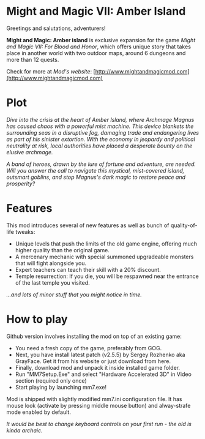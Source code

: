 # Might and Magic VII: Amber Island

Greetings and salutations, adventurers!

**Might and Magic: Amber island** is exclusive expansion for the game *Might and Magic VII: For Blood and Honor*, which  offers unique story that takes place in another world with two outdoor maps, around 6 dungeons and more than 12 quests.

Check for more at *Mod's website*: [http://www.mightandmagicmod.com](http://www.mightandmagicmod.com)

# Plot

*Dive into the crisis at the heart of Amber Island, where Archmage Magnus has caused chaos with a powerful mist machine. This device blankets the surrounding seas in a disruptive fog, damaging trade and endangering lives as part of his sinister extortion. With the economy in jeopardy and political neutrality at risk, local authorities have placed a desperate bounty on the elusive archmage.*

*A band of heroes, drawn by the lure of fortune and adventure, are needed. Will you answer the call to navigate this mystical, mist-covered island, outsmart goblins, and stop Magnus's dark magic to restore peace and prosperity?*

# Features

This mod introduces several of new features as well as bunch of quality-of-life tweaks:
- Unique levels that push the limits of the old game engine, offering much higher quality than the original game.
- A mercenary mechanic with special summoned upgradeable monsters that will fight alongside you.
- Expert teachers can teach their skill with a 20% discount.
- Temple resurrection: If you die, you will be respawned near the entrance of the last temple you visited.

*...and lots of minor stuff that you might notice in time.*

# How to play

Github version involves installing the mod on top of an existing game:

- You need a fresh copy of the game, preferably from GOG.
- Next, you have install latest patch (v2.5.5) by Sergey Rozhenko aka GrayFace. Get it from his website or just download from here.
- Finally, download mod and unpack it inside installed game folder.
- Run "MM7Setup.Exe" and select "Hardware Accelerated 3D" in Video section (required only once)
- Start playing by launching mm7.exe!

Mod is shipped with slightly modified mm7.ini configuration file. It has mouse look (activate by pressing middle mouse button) and alway-strafe mode enabled by default.

*It would be best to change keyboard controls on your first run - the old is kinda archaic.*


